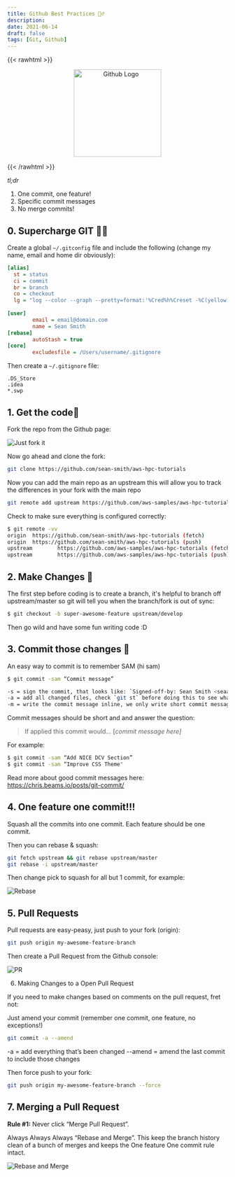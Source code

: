 ```yaml
---
title: Github Best Practices 🦸‍♂️
description:
date: 2021-06-14
draft: false
tags: [Git, Github]
---
```


{{< rawhtml >}}
<p align="center">
    <img src='/img/github/github-mark.svg' alt='Github Logo' style='border: 0px; width: 200px;' />
</p>
{{< /rawhtml >}}

*tl;dr*

1. One commit, one feature!
2. Specific commit messages
3. No merge commits!


## 0. Supercharge GIT 🦸‍♂️

Create a global `~/.gitconfig` file and include the following (change my name, email and home dir obviously):

```ini
[alias]
  st = status
  ci = commit
  br = branch
  co = checkout
  lg = "log --color --graph --pretty=format:'%Cred%h%Creset -%C(yellow)%d%Creset %s %Cgreen(%cr) %C(bold blue)<%an>%Creset' --abbrev-commit --"
  
[user]
        email = email@domain.com
        name = Sean Smith
[rebase]
        autoStash = true
[core]
        excludesfile = /Users/username/.gitignore
```

Then create a `~/.gitignore` file:

```
.DS_Store
.idea
*.swp
```

## 1. Get the code🍴

Fork the repo from the Github page:

![Just fork it](/img/github/fork.png)

Now go ahead and clone the fork:

```bash
git clone https://github.com/sean-smith/aws-hpc-tutorials
```

Now you can add the main repo as an upstream this will allow you to track the differences in your fork with the main repo

```bash
git remote add upstream https://github.com/aws-samples/aws-hpc-tutorials
```

Check to make sure everything is configured correctly:

```bash
$ git remote -vv
origin  https://github.com/sean-smith/aws-hpc-tutorials (fetch)
origin  https://github.com/sean-smith/aws-hpc-tutorials (push)
upstream        https://github.com/aws-samples/aws-hpc-tutorials (fetch)
upstream        https://github.com/aws-samples/aws-hpc-tutorials (push)
```

## 2. Make Changes 🥗

The first step before coding is to create a branch, it's helpful to branch off upstream/master so git will tell you when the branch/fork is out of sync:

```bash
$ git checkout -b super-awesome-feature upstream/develop
```

Then go wild and have some fun writing code :D

## 3. Commit those changes 🥘

An easy way to commit is to remember SAM (hi sam)

```bash
$ git commit -sam “Commit message”

-s = sign the commit, that looks like: `Signed-off-by: Sean Smith <seaam@amazon.com>`
-a = add all changed files, check `git st` before doing this to see what will change
-m = write the commit message inline, we only write short commit messages so this works for our purposes
```

Commit messages should be short and and answer the question:

> If applied this commit would... [*commit message here]*

For example:

```bash
$ git commit -sam “Add NICE DCV Section”
$ git commit -sam “Improve CSS Theme"
```

Read more about good commit messages here: https://chris.beams.io/posts/git-commit/

## 4. One feature one commit!!!

Squash all the commits into one commit. Each feature should be one commit.

Then you can rebase & squash:

```bash
git fetch upstream && git rebase upstream/master
git rebase -i upstream/master
```

Then change pick to squash for all but 1 commit, for example:

![Rebase](/img/github/rebase.png)

## 5. Pull Requests

Pull requests are easy-peasy, just push to your fork (origin):

```bash
git push origin my-awesome-feature-branch
```

Then create a Pull Request from the Github console:

![PR](/img/github/pr.png)

6. Making Changes to a Open Pull Request

If you need to make changes based on comments on the pull request, fret not:

Just amend your commit (remember one commit, one feature, no exceptions!)

```bash
git commit -a --amend 
```
-a = add everything that’s been changed
--amend = amend the last commit to include those changes

Then force push to your fork:

```bash
git push origin my-awesome-feature-branch --force
```

## 7. Merging a Pull Request

**Rule #1:** Never click “Merge Pull Request”.

Always Always Always “Rebase and Merge”. This keep the branch history clean of a bunch of merges and keeps the One feature One commit rule intact.

![Rebase and Merge](/img/github/rebase-merge.png)